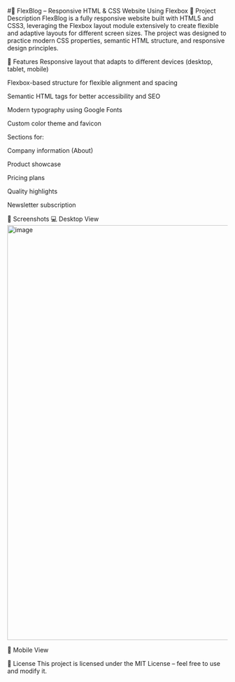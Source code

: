 #📄 FlexBlog – Responsive HTML & CSS Website Using Flexbox
📌 Project Description
FlexBlog is a fully responsive website built with HTML5 and CSS3, leveraging the Flexbox layout module extensively to create flexible and adaptive layouts for different screen sizes.
The project was designed to practice modern CSS properties, semantic HTML structure, and responsive design principles.

🚀 Features
Responsive layout that adapts to different devices (desktop, tablet, mobile)

Flexbox-based structure for flexible alignment and spacing

Semantic HTML tags for better accessibility and SEO

Modern typography using Google Fonts

Custom color theme and favicon

Sections for:

Company information (About)

Product showcase

Pricing plans

Quality highlights

Newsletter subscription

📸 Screenshots
💻 Desktop View
<img width="1917" height="947" alt="image" src="https://github.com/user-attachments/assets/1ffb6e8e-5c7c-4861-b76c-620ed49cf3de" />

📱 Mobile View

📜 License
This project is licensed under the MIT License – feel free to use and modify it.
